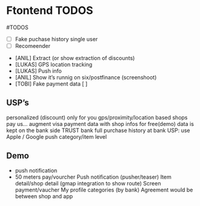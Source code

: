 # Ftontend TODOS

#TODOS
- [ ] Fake puchase history single user
- [ ] Recomeender
- [ANIL] Extract (or show extraction of discounts)
- [LUKAS] GPS location tracking
- [LUKAS] Push info
- [ANIL] Show it’s runnig on six/postfinance
(screenshoot)
- [TOBI] Fake payment data
[ ]

## USP’s
personalized (discount) only for you
gps/proximity/location based
shops pay us…
augment visa payment data with shop infos
for free(demo)
data is kept on the bank side
TRUST bank
full purchase history at bank
USP: use Apple / Google push
category/item level

## Demo
- push notification
- 50 meters
pay/vourcher
Push notification (pusher/teaser)
Item detail/shop detail (gmap integration to show route)
Screen payment/vaucher
My profile
categories (by bank)
Agreement would be between shop and app
